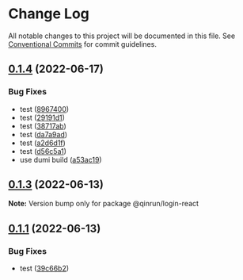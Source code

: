 # Change Log

All notable changes to this project will be documented in this file.
See [Conventional Commits](https://conventionalcommits.org) for commit guidelines.

## [0.1.4](https://github.com/qinrundev/login-component/compare/v0.1.3...v0.1.4) (2022-06-17)


### Bug Fixes

* test ([8967400](https://github.com/qinrundev/login-component/commit/8967400b00fd3bd4266833e4f47781311a5b593b))
* test ([29191d1](https://github.com/qinrundev/login-component/commit/29191d13a38209f3393d9c6ccdbac1c734380bd6))
* test ([38717ab](https://github.com/qinrundev/login-component/commit/38717ab9ba888d929ad7b44d085618cd30468027))
* test ([da7a9ad](https://github.com/qinrundev/login-component/commit/da7a9ad77c91a03741bd68aa98b92d2dfe450149))
* test ([a2d6d1f](https://github.com/qinrundev/login-component/commit/a2d6d1ffefc0e46b894567038cd71b3b7081a206))
* test ([d56c5a1](https://github.com/qinrundev/login-component/commit/d56c5a1b0ede67abb1e43f5e11102ec6f81051ca))
* use dumi build ([a53ac19](https://github.com/qinrundev/login-component/commit/a53ac19ee3075d1a45c7c22322f4c82790133547))





## [0.1.3](https://github.com/qinrundev/login-component/compare/v0.1.2...v0.1.3) (2022-06-13)

**Note:** Version bump only for package @qinrun/login-react





## [0.1.1](https://github.com/qinrundev/login-component/compare/v0.0.1...v0.1.1) (2022-06-13)


### Bug Fixes

* test ([39c66b2](https://github.com/qinrundev/login-component/commit/39c66b2ae99e8df2ce832b71f7aa97be8dd58824))
